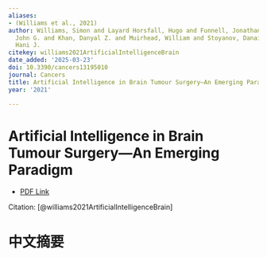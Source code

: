 ```yaml
---
aliases:
- (Williams et al., 2021)
author: Williams, Simon and Layard Horsfall, Hugo and Funnell, Jonathan P. and Hanrahan,
  John G. and Khan, Danyal Z. and Muirhead, William and Stoyanov, Danail and Marcus,
  Hani J.
citekey: williams2021ArtificialIntelligenceBrain
date_added: '2025-03-23'
doi: 10.3390/cancers13195010
journal: Cancers
title: Artificial Intelligence in Brain Tumour Surgery—An Emerging Paradigm
year: '2021'

---
```

# Artificial Intelligence in Brain Tumour Surgery—An Emerging Paradigm
- [PDF Link](zotero://open-pdf/library/items/7WJGSNS5)

Citation: [@williams2021ArtificialIntelligenceBrain]

# 中文摘要
